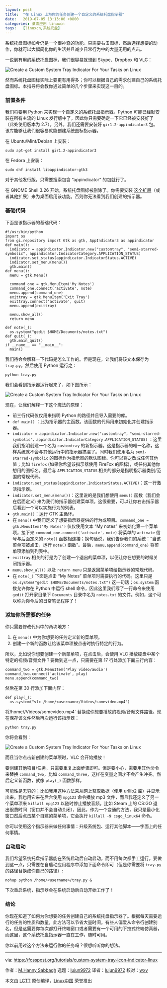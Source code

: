 ```yaml
---
layout: post
title:	"在 Linux 上为你的任务创建一个自定义的系统托盘指示器"
date:	2019-07-05 13:13:00 +0800 
categories:	桌面应用 linuxcn 
tags:	[linuxcn,系统托盘]
---
```



系统托盘图标如今仍是一个很神奇的功能。只需要右击图标，然后选择想要的动作，你就可以大幅简化你的生活并且减少日常行为中的大量无用的点击。


一说到有用的系统托盘图标，我们很容易就想到 Skype、Dropbox 和 VLC：


![Create a Custom System Tray Indicator For Your Tasks on Linux](/Asserts/Images//attachment/album/201907/05/131332f9fgya2nzp74af72.png "Create a Custom System Tray Indicator For Your Tasks on Linux 12")


然而系统托盘图标实际上要更有用得多；你可以根据自己的需求创建自己的系统托盘图标。本指导将会教你通过简单的几个步骤来实现这一目的。


### 前置条件


我们将要用 Python 来实现一个自定义的系统托盘指示器。Python 可能已经默安装在所有主流的 Linux 发行版中了，因此你只需要确定一下它已经被安装好了（此处使用版本为 2.7）。另外，我们还需要安装好 `gir1.2-appindicator3` 包。该库能够让我们很容易就能创建系统图标指示器。


在 Ubuntu/Mint/Debian 上安装：



```
sudo apt-get install gir1.2-appindicator3
```

在 Fedora 上安装：



```
sudo dnf install libappindicator-gtk3
```

对于其他发行版，只需要搜索包含 “appindicator” 的包就行了。


在 GNOME Shell 3.26 开始，系统托盘图标被删除了。你需要安装 [这个扩展](https://extensions.gnome.org/extension/1031/topicons/)（或者其他扩展）来为桌面启用该功能。否则你无法看到我们创建的指示器。


### 基础代码


下面是该指示器的基础代码：



```
#!/usr/bin/python
import os
from gi.repository import Gtk as gtk, AppIndicator3 as appindicator
def main():
  indicator = appindicator.Indicator.new("customtray", "semi-starred-symbolic", appindicator.IndicatorCategory.APPLICATION_STATUS)
  indicator.set_status(appindicator.IndicatorStatus.ACTIVE)
  indicator.set_menu(menu())
  gtk.main()
def menu():
  menu = gtk.Menu()
  
  command_one = gtk.MenuItem('My Notes')
  command_one.connect('activate', note)
  menu.append(command_one)
  exittray = gtk.MenuItem('Exit Tray')
  exittray.connect('activate', quit)
  menu.append(exittray)
  
  menu.show_all()
  return menu
  
def note(_):
  os.system("gedit $HOME/Documents/notes.txt")
def quit(_):
  gtk.main_quit()
if __name__ == "__main__":
  main()
```

我们待会会解释一下代码是怎么工作的。但是现在，让我们将该文本保存为 `tray.py`，然后使用 Python 运行之：



```
python tray.py
```

我们会看到指示器运行起来了，如下图所示：


![Create a Custom System Tray Indicator For Your Tasks on Linux](/Asserts/Images//attachment/album/201907/05/131333vy6dr5rgzcdyrryv.png "Create a Custom System Tray Indicator For Your Tasks on Linux 14")


现在，让我们解释一下这个魔法的原理：


* 前三行代码仅仅用来指明 Python 的路径并且导入需要的库。
* `def main()` ：此为指示器的主函数。该函数的代码用来初始化并创建指示器。
* `indicator = appindicator.Indicator.new("customtray"，"semi-starred-symbolic"，appindicator.IndicatorCategory.APPLICATION_STATUS)` ：这里我们指明创建一个名为 `customtray` 的新指示器。这是指示器的唯一名称，这样系统就不会与其他运行中的指示器搞混了。同时我们使用名为 `semi-starred-symbolic` 的图标作为指示器的默认图标。你可以将之改成任何其他值；比如 `firefox` (如果你希望该指示器使用 FireFox 的图标)，或任何其他你想用的图标名。最后与 `APPLICATION_STATUS` 相关的部分是指明指示器类别/范围的常规代码。
* `indicator.set_status(appindicator.IndicatorStatus.ACTIVE)`：这一行激活指示器。
* `indicator.set_menu(menu())`：这里说的是我们想使用 `menu()` 函数（我们会在后面定义) 来为我们的指示器创建菜单项。这很重要，可以让你右击指示器后看到一个可以实施行为的列表。
* `gtk.main()`：运行 GTK 主循环。
* 在 `menu()` 中我们定义了想要指示器提供的行为或项目。`command_one = gtk.MenuItem('My Notes')` 仅仅使用文本 “My notes” 来初始化第一个菜单项，接下来 `command_one.connect('activate'，note)` 将菜单的 `activate` 信号与后面定义的 `note()` 函数相连接；换句话说，我们告诉我们的系统：“当该菜单项被点击，运行 `note()` 函数”。最后，`menu.append(command_one)` 将菜单项添加到列表中。
* `exittray` 相关的行是为了创建一个退出的菜单项，以便让你在想要的时候关闭指示器。
* `menu.show_all()` 以及 `return menu` 只是返回菜单项给指示器的常规代码。
* 在 `note(_)` 下面是点击 “My Notes” 菜单项时需要执行的代码。这里只是 `os.system("gedit $HOME/Documents/notes.txt")` 这一句话；`os.system` 函数允许你在 Python 中运行 shell 命令，因此这里我们写了一行命令来使用 `gedit` 打开家目录下 `Documents` 目录中名为 `notes.txt` 的文件。例如，这个可以称为你今后的日常笔记程序了！


### 添加你所需要的任务


你只需要修改代码中的两块地方：


1. 在 `menu()` 中为你想要的任务定义新的菜单项。
2. 创建一个新的函数让给该菜单项被点击时执行特定的行为。


所以，比如说你想要创建一个新菜单项，在点击后，会使用 VLC 播放硬盘中某个特定的视频/音频文件？要做到这一点，只需要在第 17 行处添加下面三行内容：



```
command_two = gtk.MenuItem('Play video/audio')
command_two.connect('activate', play)
menu.append(command_two)
```

然后在第 30 行添加下面内容：



```
def play(_):
  os.system("vlc /home/<username>/Videos/somevideo.mp4")
```

将/home//Videos/somevideo.mp4` 替换成你想要播放的视频/音频文件路径。现在保存该文件然后再次运行该指示器：



```
python tray.py
```

你将会看到：


![Create a Custom System Tray Indicator For Your Tasks on Linux](/Asserts/Images//attachment/album/201907/05/131335jeza5mv5i1yumers.png "Create a Custom System Tray Indicator For Your Tasks on Linux 16")


而且当你点击新创建的菜单项时，VLC 会开始播放！


要创建其他项目/任务，只需要重复上面步骤即可。但是要小心，需要用其他命令来替换 `command_two`，比如 `command_three`，这样在变量之间才不会产生冲突。然后定义新函数，就像 `play(_)` 函数那样。


可能性是无穷的；比如我用这种方法来从网上获取数据（使用 urllib2 库）并显示出来。我也用它来在后台使用 `mpg123` 命令播放 mp3 文件，而且我还定义了另一个菜单项来 `killall mpg123` 以随时停止播放音频。比如 Steam 上的 CS:GO 退出很费时间（窗口并不会自动关闭），因此，作为一个变通的方法，我只是最小化窗口然后点击某个自建的菜单项，它会执行 `killall -9 csgo_linux64` 命令。


你可以使用这个指示器来做任何事情：升级系统包、运行其他脚本——字面上的任何事情。


### 自动启动


我们希望系统托盘指示器能在系统启动后自动启动，而不用每次都手工运行。要做到这一点，只需要在自启动应用程序中添加下面命令即可（但是你需要将 `tray.py` 的路径替换成你自己的路径）:



```
nohup python /home/<username>/tray.py &
```

下次重启系统，指示器会在系统启动后自动开始工作了！


### 结论


你现在知道了如何为你想要的任务创建自己的系统托盘指示器了。根据每天需要运行的任务的性质和数量，此方法可以节省大量时间。有些人偏爱从命令行创建别名，但是这需要你每次都打开终端窗口或者需要有一个可用的下拉式终端仿真器，而这里，这个系统托盘指示器一直在工作，随时可用。


你以前用过这个方法来运行你的任务吗？很想听听你的想法。




---


via: <https://fosspost.org/tutorials/custom-system-tray-icon-indicator-linux>


作者：[M.Hanny Sabbagh](https://fosspost.org/author/mhsabbagh) 选题：[lujun9972](https://github.com/lujun9972) 译者：[lujun9972](https://github.com/lujun9972) 校对：[wxy](https://github.com/wxy)


本文由 [LCTT](https://github.com/LCTT/TranslateProject) 原创编译，[Linux中国](https://linux.cn/) 荣誉推出
